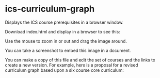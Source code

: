 # ics-curriculum-graph

Displays the ICS course prerequisites in a browser window.

Download index.html and display in a browser to see this:

[](screenshots/index.png)

Use the mouse to zoom in or out and drag the image around.

You can take a screenshot to embed this image in a document.

You can make a copy of this file and edit the set of courses and the links to create a new version. For example, here is a proposal for a revised curriculum graph based upon a six course core curriculum:

[](screenshots/core-curriculum-proposal.png)

